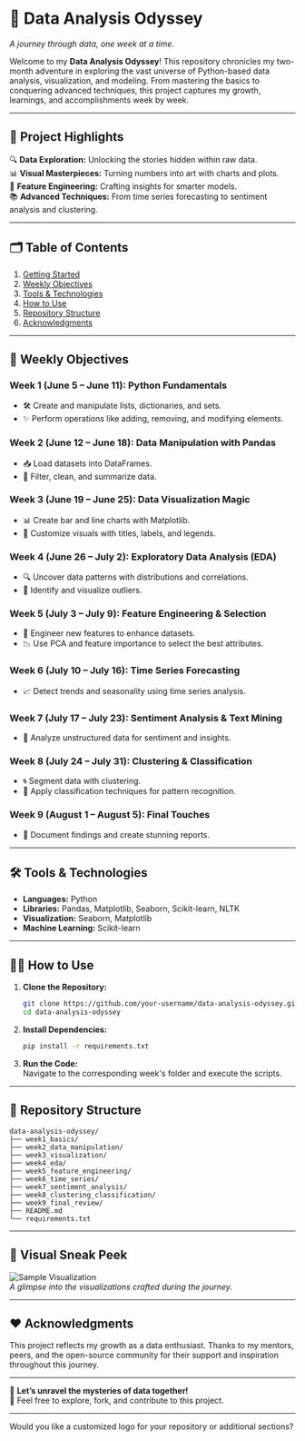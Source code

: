 # 🚀 **Data Analysis Odyssey**  
_A journey through data, one week at a time._  

Welcome to my **Data Analysis Odyssey**! This repository chronicles my two-month adventure in exploring the vast universe of Python-based data analysis, visualization, and modeling. From mastering the basics to conquering advanced techniques, this project captures my growth, learnings, and accomplishments week by week.  

---

## 🌟 **Project Highlights**  

🔍 **Data Exploration:** Unlocking the stories hidden within raw data.  
📊 **Visual Masterpieces:** Turning numbers into art with charts and plots.  
🧠 **Feature Engineering:** Crafting insights for smarter models.  
📚 **Advanced Techniques:** From time series forecasting to sentiment analysis and clustering.  

---

## 🗂️ **Table of Contents**  
1. [Getting Started](#getting-started)  
2. [Weekly Objectives](#weekly-objectives)  
3. [Tools & Technologies](#tools--technologies)  
4. [How to Use](#how-to-use)  
5. [Repository Structure](#repository-structure)  
6. [Acknowledgments](#acknowledgments)  

---

## 🎯 **Weekly Objectives**  

### **Week 1 (June 5 – June 11): Python Fundamentals**  
- 🛠️ Create and manipulate lists, dictionaries, and sets.  
- ✨ Perform operations like adding, removing, and modifying elements.  

### **Week 2 (June 12 – June 18): Data Manipulation with Pandas**  
- 📥 Load datasets into DataFrames.  
- 🔎 Filter, clean, and summarize data.  

### **Week 3 (June 19 – June 25): Data Visualization Magic**  
- 📊 Create bar and line charts with Matplotlib.  
- 🎨 Customize visuals with titles, labels, and legends.  

### **Week 4 (June 26 – July 2): Exploratory Data Analysis (EDA)**  
- 🔍 Uncover data patterns with distributions and correlations.  
- 🚨 Identify and visualize outliers.  

### **Week 5 (July 3 – July 9): Feature Engineering & Selection**  
- 🧩 Engineer new features to enhance datasets.  
- 📉 Use PCA and feature importance to select the best attributes.  

### **Week 6 (July 10 – July 16): Time Series Forecasting**  
- 📈 Detect trends and seasonality using time series analysis.  

### **Week 7 (July 17 – July 23): Sentiment Analysis & Text Mining**  
- 💬 Analyze unstructured data for sentiment and insights.  

### **Week 8 (July 24 – July 31): Clustering & Classification**  
- 🌀 Segment data with clustering.  
- 🧠 Apply classification techniques for pattern recognition.  

### **Week 9 (August 1 – August 5): Final Touches**  
- 📝 Document findings and create stunning reports.  

---

## 🛠️ **Tools & Technologies**  
- **Languages:** Python  
- **Libraries:** Pandas, Matplotlib, Seaborn, Scikit-learn, NLTK  
- **Visualization:** Seaborn, Matplotlib  
- **Machine Learning:** Scikit-learn  

---

## 🧑‍💻 **How to Use**  

1. **Clone the Repository:**  
   ```bash  
   git clone https://github.com/your-username/data-analysis-odyssey.git  
   cd data-analysis-odyssey  
   ```  

2. **Install Dependencies:**  
   ```bash  
   pip install -r requirements.txt  
   ```  

3. **Run the Code:**  
   Navigate to the corresponding week's folder and execute the scripts.  

---

## 📂 **Repository Structure**  

```plaintext  
data-analysis-odyssey/  
├── week1_basics/  
├── week2_data_manipulation/  
├── week3_visualization/  
├── week4_eda/  
├── week5_feature_engineering/  
├── week6_time_series/  
├── week7_sentiment_analysis/  
├── week8_clustering_classification/  
├── week9_final_review/  
├── README.md  
└── requirements.txt  
```  

---

## 🌈 **Visual Sneak Peek**  
![Sample Visualization](https://via.placeholder.com/800x400.png?text=Your+Visualizations+Here)  
_A glimpse into the visualizations crafted during the journey._  

---

## ❤️ **Acknowledgments**  
This project reflects my growth as a data enthusiast. Thanks to my mentors, peers, and the open-source community for their support and inspiration throughout this journey.  

---

🌟 **Let’s unravel the mysteries of data together!**  
👾 Feel free to explore, fork, and contribute to this project.  

--- 

Would you like a customized logo for your repository or additional sections?
